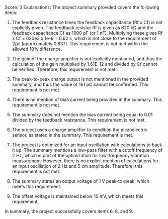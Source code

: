 Score: 3
Explanations: 
The project summary provided covers the following items:

1. The feedback resistance times the feedback capacitance (Rf x Cf) is not explicitly given. The feedback resistor Rf is given as 620 kΩ and the feedback capacitance Cf as 1000 pF (or 1 nF). Multiplying these gives Rf x Cf = 620e3 x 1e-9 = 0.62 s, which is not close to the requirement of 2/pi (approximately 0.637). This requirement is not met within the allowed 10% difference.

2. The gain of the charge amplifier is not explicitly mentioned, and thus the calculation of the gain multiplied by 1.61E-12 and divided by Cf cannot be verified. Therefore, this requirement is not met.

3. The peak-to-peak charge output is not mentioned in the provided summary, and thus the value of 161 pC cannot be confirmed. This requirement is not met.

4. There is no mention of bias current being provided in the summary. This requirement is not met.

5. The summary does not mention the bias current being equal to 0.01 divided by the feedback resistance. This requirement is not met.

6. The project uses a charge amplifier to condition the piezoelectric sensor, as stated in the summary. This requirement is met.

7. The project is optimized for an input oscillation with calculations to back it up. The summary mentions a low-pass filter with a cutoff frequency of 2 Hz, which is part of the optimization for low-frequency vibration measurement. However, there is no explicit mention of calculations for an input oscillation of 2 Hz and 5 cm amplitude. Therefore, this requirement is not met.

8. The summary states an output voltage of 1 V peak-to-peak, which meets this requirement.

9. The offset voltage is maintained below 10 mV, which meets this requirement.

In summary, the project successfully covers items 6, 8, and 9.